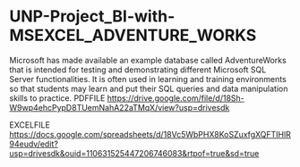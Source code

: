 # UNP-Project_BI-with-MSEXCEL_ADVENTURE_WORKS
Microsoft has made available an example database called AdventureWorks that is intended for testing and demonstrating different Microsoft SQL Server functionalities. It is often used in learning and training environments so that students may learn and put their SQL queries and data manipulation skills to practice.
PDFFILE https://drive.google.com/file/d/18Sh-W9wp4ehcPypD8TUemNahA22aTMqX/view?usp=drivesdk 

EXCELFILE https://docs.google.com/spreadsheets/d/18Vc5WbPHX8KoSZuxfgXQFTIHlR94eudv/edit?usp=drivesdk&ouid=110631525447206746083&rtpof=true&sd=true

